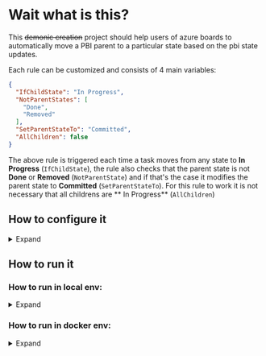 # Wait what is this?

This ~~demonic creation~~ project should help users of azure boards to automatically move a PBI parent to a particular
state based on the pbi state updates.

Each rule can be customized and consists of 4 main variables:

```json
{
  "IfChildState": "In Progress",
  "NotParentStates": [
    "Done",
    "Removed"
  ],
  "SetParentStateTo": "Committed",
  "AllChildren": false
}
```

The above rule is triggered each time a task moves from any state to **In Progress** (`IfChildState`), the rule also
checks that the parent state is not **Done** or **Removed** (`NotParentState`) and if that's the case it modifies the
parent state to **Committed** (`SetParentStateTo`). For this rule to work it is not necessary that all childrens are **
In Progress** (`AllChildren`)

## How to configure it

<details>
  <summary>Expand</summary>

- Create a new Service Hook in azure devops of type `Web Hook`
- The trigger should be `Work item updated`
    - Area Path: `[Any]` or a specific area path based on your needs
    - Work item type: `Task`
    - Tag: Leave it empty or fill it based on your needs
    - Field: `State`
- Url: `https://<URL_OF_SERVICE>/api/receive`

</details>

## How to run it

### How to run in local env:

<details>
  <summary>Expand</summary>

- Copy and paste the `appsettings.sample.json` file and rename it to `appsettings.json`
- Replace the `Azure.Uri` and `Azure.Pat` variables
- Edit the Rules as you like, or leave it like it is already
- Run
- ??
- Profit

</details>

### How to run in docker env:

<details>
<summary>Expand</summary>

Duplicate the file env.example.list and rename it to env.list, fill out the Azure Vars and run:

```bash
docker run --env-file env.list -p 5000:80 lorenzoscebba/azure-boards-pbi-autorule:latest
```

<details>
  <summary>Reference variables</summary>

```json
{
  "Azure__Pat": "****************************************************",
  "Azure__Uri": "https://dev.azure.com/*****",
  "Rules__Type": "Task",
  "Rules__Rules__0__IfChildState": "To Do",
  "Rules__Rules__0__NotParentStates__0": "Done",
  "Rules__Rules__0__NotParentStates__1": "Removed",
  "Rules__Rules__0__SetParentStateTo": "New",
  "Rules__Rules__0__AllChildren": true,
  "Rules__Rules__1__IfChildState": "In Progress",
  "Rules__Rules__1__NotParentStates__0": "Done",
  "Rules__Rules__1__NotParentStates__1": "Removed",
  "Rules__Rules__1__SetParentStateTo": "Committed",
  "Rules__Rules__1__AllChildren": false,
  "Rules__Rules__2__IfChildState": "Done",
  "Rules__Rules__2__NotParentStates__0": "Removed",
  "Rules__Rules__2__SetParentStateTo": "Done",
  "Rules__Rules__2__AllChildren": true
}
```

</details>

<details>
  <summary>Reference Azure Web-App Variables</summary>

```json
[
  {
    "name": "Azure__Pat",
    "value": "****************************************************",
    "slotSetting": false
  },
  {
    "name": "Azure__Uri",
    "value": "https://dev.azure.com/*****",
    "slotSetting": false
  },
  {
    "name": "Rules__Type",
    "value": "Task",
    "slotSetting": false
  },
  {
    "name": "Rules__Rules__0__IfChildState",
    "value": "To Do",
    "slotSetting": false
  },
  {
    "name": "Rules__Rules__0__NotParentStates__0",
    "value": "Done",
    "slotSetting": false
  },
  {
    "name": "Rules__Rules__0__NotParentStates__1",
    "value": "Removed",
    "slotSetting": false
  },
  {
    "name": "Rules__Rules__0__SetParentStateTo",
    "value": "New",
    "slotSetting": false
  },
  {
    "name": "Rules__Rules__0__AllChildren",
    "value": "true",
    "slotSetting": false
  },
  {
    "name": "Rules__Rules__1__IfChildState",
    "value": "In Progress",
    "slotSetting": false
  },
  {
    "name": "Rules__Rules__1__NotParentStates__0",
    "value": "Done",
    "slotSetting": false
  },
  {
    "name": "Rules__Rules__1__NotParentStates__1",
    "value": "Removed",
    "slotSetting": false
  },
  {
    "name": "Rules__Rules__1__SetParentStateTo",
    "value": "Committed",
    "slotSetting": false
  },
  {
    "name": "Rules__Rules__1__AllChildren",
    "value": "false",
    "slotSetting": false
  },
  {
    "name": "Rules__Rules__2__IfChildState",
    "value": "Done",
    "slotSetting": false
  },
  {
    "name": "Rules__Rules__2__NotParentStates__0",
    "value": "Removed",
    "slotSetting": false
  },
  {
    "name": "Rules__Rules__2__SetParentStateTo",
    "value": "Done",
    "slotSetting": false
  },
  {
    "name": "Rules__Rules__2__AllChildren",
    "value": "true",
    "slotSetting": false
  }
]
```

</details>
</details>